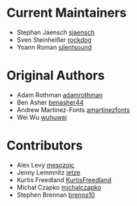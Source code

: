 # Current Maintainers
* Stephan Jaensch [sjaensch](https://github.com/sjaensch)
* Sven Steinheißer [rockdog](https://github.com/rockdog)
* Yoann Roman [silentsound](https://github.com/silentsound)

# Original Authors
* Adam Rothman [adamrothman](https://github.com/adamrothman)
* Ben Asher [benasher44](https://github.com/benasher44)
* Andrew Martinez-Fonts [amartinezfonts](https://github.com/amartinezfonts)
* Wei Wu [wuhuwei](https://github.com/wuhuwei)

# Contributors
* Alex Levy [mesozoic](https://github.com/mesozoic)
* Jenny Lemmnitz [jetze](https://github.com/jetze)
* Kurtis Freedland [KurtisFreedland](https://github.com/KurtisFreedland)
* Michał Czapko [michalczapko](https://github.com/michalczapko)
* Stephen Brennan [brenns10](https://github.com/brenns10)
